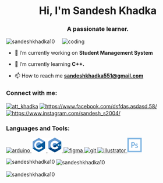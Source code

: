 <h1 align="center">Hi, I'm Sandesh Khadka</h1>
<h3 align="center">A passionate learner.</h3>

<img align="right" alt="coding" width="350" src="https://media0.giphy.com/media/nGMnDqebzDcfm/giphy.gif?cid=ecf05e472bv4vpzdb5t6otnqm0rn8fh68kvrcvqourj8od4o&ep=v1_gifs_search&rid=giphy.gif&ct=g">

<p align="left"> <img src="https://komarev.com/ghpvc/?username=sandeshkhadka10&label=Profile%20views&color=0e75b6&style=flat" alt="sandeshkhadka10" /> </p>

- 🔭 I’m currently working on **Student Management System**

- 🌱 I’m currently learning **C++.**

- 📫 How to reach me **sandeshkhadka551@gmail.com**

<h3 align="left">Connect with me:</h3>
<p align="left">
<a href="https://twitter.com/att_khadka" target="blank"><img align="center" src="https://raw.githubusercontent.com/rahuldkjain/github-profile-readme-generator/master/src/images/icons/Social/twitter.svg" alt="att_khadka" height="30" width="40" /></a>
<a href="https://fb.com/https://www.facebook.com/dsfdas.asdasd.58/" target="blank"><img align="center" src="https://raw.githubusercontent.com/rahuldkjain/github-profile-readme-generator/master/src/images/icons/Social/facebook.svg" alt="https://www.facebook.com/dsfdas.asdasd.58/" height="30" width="40" /></a>
<a href="https://instagram.com/https://www.instagram.com/sandesh_s2004/" target="blank"><img align="center" src="https://raw.githubusercontent.com/rahuldkjain/github-profile-readme-generator/master/src/images/icons/Social/instagram.svg" alt="https://www.instagram.com/sandesh_s2004/" height="30" width="40" /></a>
</p>

<h3 align="left">Languages and Tools:</h3>
<p align="left"> <a href="https://www.arduino.cc/" target="_blank" rel="noreferrer"> <img src="https://cdn.worldvectorlogo.com/logos/arduino-1.svg" alt="arduino" width="40" height="40"/> </a> <a href="https://www.cprogramming.com/" target="_blank" rel="noreferrer"> <img src="https://raw.githubusercontent.com/devicons/devicon/master/icons/c/c-original.svg" alt="c" width="40" height="40"/> </a> <a href="https://www.w3schools.com/cpp/" target="_blank" rel="noreferrer"> <img src="https://raw.githubusercontent.com/devicons/devicon/master/icons/cplusplus/cplusplus-original.svg" alt="cplusplus" width="40" height="40"/> </a> <a href="https://www.figma.com/" target="_blank" rel="noreferrer"> <img src="https://www.vectorlogo.zone/logos/figma/figma-icon.svg" alt="figma" width="40" height="40"/> </a> <a href="https://git-scm.com/" target="_blank" rel="noreferrer"> <img src="https://www.vectorlogo.zone/logos/git-scm/git-scm-icon.svg" alt="git" width="40" height="40"/> </a> <a href="https://www.adobe.com/in/products/illustrator.html" target="_blank" rel="noreferrer"> <img src="https://www.vectorlogo.zone/logos/adobe_illustrator/adobe_illustrator-icon.svg" alt="illustrator" width="40" height="40"/> </a> <a href="https://www.photoshop.com/en" target="_blank" rel="noreferrer"> <img src="https://raw.githubusercontent.com/devicons/devicon/master/icons/photoshop/photoshop-line.svg" alt="photoshop" width="40" height="40"/> </a> </p>

<p><img align="left" src="https://github-readme-stats.vercel.app/api/top-langs?username=sandeshkhadka10&show_icons=true&locale=en&layout=compact" alt="sandeshkhadka10" /></p>

<p>&nbsp;<img align="center" src="https://github-readme-stats.vercel.app/api?username=sandeshkhadka10&show_icons=true&locale=en" alt="sandeshkhadka10" /></p>

<p><img align="center" src="https://github-readme-streak-stats.herokuapp.com/?user=sandeshkhadka10&" alt="sandeshkhadka10" /></p>
